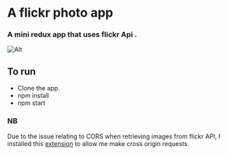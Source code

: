 # A flickr photo app

### A mini redux app that uses flickr Api .

![Alt](http://i.imgur.com/04ZooHf.png)

## To run

+ Clone the app.
+ npm install
+ npm start

### NB

Due to the issue relating to CORS when retrieving images from flickr API, I installed this [extension](https://chrome.google.com/webstore/detail/allow-control-allow-origi/nlfbmbojpeacfghkpbjhddihlkkiljbi?hl=en) to allow me make cross origin requests.
